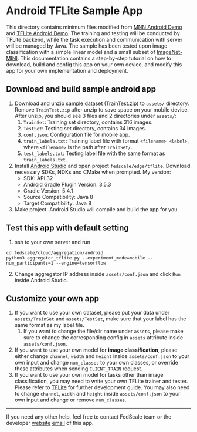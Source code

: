 # Android TFLite Sample App

This directory contains minimum files modified from [MNN Android Demo](https://github.com/alibaba/MNN/tree/master/project/android/demo) and [TFLite Android Demo](https://www.tensorflow.org/lite/examples/on_device_training/overview). The training and testing will be conducted by TFLite backend, while the task execution and communication with server will be managed by Java. The sample has been tested upon image classification with a simple linear model and a small subset of [ImageNet-MINI](https://www.kaggle.com/datasets/ifigotin/imagenetmini-1000). This documentation contains a step-by-step tutorial on how to download, build and config this app on your own device, and modify this app for your own implementation and deployment.

## Download and build sample android app

1. Download and unzip [sample dataset (TrainTest.zip)](https://drive.google.com/file/d/1nfi3SVzjaE0LPxwj_5DNdqi6rK7BU8kb/view?usp=sharing) to `assets/` directory. Remove `TrainTest.zip` after unzip to save space on your mobile device. After unzip, you should see 3 files and 2 directories under `assets/`:
   1. `TrainSet`: Training set directory, contains 316 images.
   2. `TestSet`: Testing set directory, contains 34 images.
   3. `conf.json`: Configuration file for mobile app.
   4. `train_labels.txt`: Training label file with format `<filename> <label>`, where `<filename>` is the path after `TrainSet/`.
   5. `test_labels.txt`: Testing label file with the same format as `train_labels.txt`.
2. Install [Android Studio](https://developer.android.com/studio) and open project `fedscale/edge/tflite`. Download necessary SDKs, NDKs and CMake when prompted. My version:
    - SDK: API 32
    - Android Gradle Plugin Version: 3.5.3
    - Gradle Version: 5.4.1
    - Source Compatibility: Java 8
    - Target Compatibility: Java 8
3. Make project. Android Studio will compile and build the app for you.

## Test this app with default setting

1. ssh to your own server and run
```
cd fedscale/cloud/aggregation/android
python3 aggregator_tflite.py --experiment_mode=mobile --num_participants=1 --engine=tensorflow
```
2. Change aggregator IP address inside `assets/conf.json` and click `Run` inside Android Studio.

## Customize your own app

1. If you want to use your own dataset, please put your data under `assets/TrainSet` and `assets/TestSet`, make sure that your label has the same format as my label file.
   1. If you want to change the file/dir name under `assets`, please make sure to change the corresponding config in `assets` attribute inside `assets/conf.json`. 
2. If you want to use your own model for **image classification**, please either change `channel`, `width` and `height` inside `assets/conf.json` to your own input and change `num_classes` to your own classes, or override these attributes when sending `CLIENT_TRAIN` request.
3. If you want to use your own model for tasks other than image classification, you may need to write your own TFLite trainer and tester. Please refer to [TFLite](https://www.tensorflow.org/lite/api_docs) for further development guide. You may also need to change `channel`, `width` and `height` inside `assets/conf.json` to your own input and change or remove `num_classes`.

----
If you need any other help, feel free to contact FedScale team or the developer [website](https://continue-revolution.github.io) [email](mailto:continuerevolution@gmail.com) of this app.
